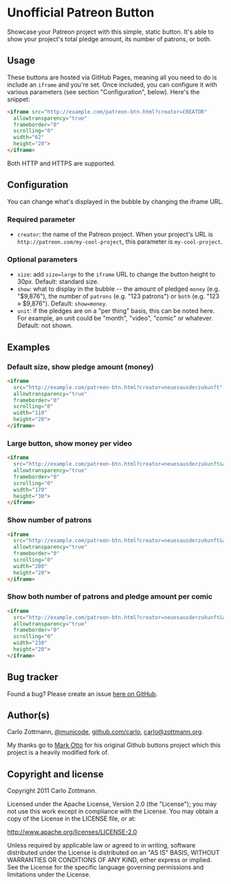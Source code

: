 # Unofficial Patreon Button

Showcase your Patreon project with this simple, static button.  It's able to
show your project's total pledge amount, its number of patrons, or both.


## Usage

These buttons are hosted via GitHub Pages, meaning all you need to do is
include an `iframe` and you're set.  Once included, you can configure it with
various parameters (see section "Configuration", below).  Here's the snippet:

``` html
<iframe src="http://example.com/patreon-btn.html?creator=CREATOR"
  allowtransparency="true"
  frameborder="0"
  scrolling="0"
  width="62"
  height="20">
</iframe>
```

Both HTTP and HTTPS are supported.


## Configuration

You can change what's displayed in the bubble by changing the iframe URL.

### Required parameter

- `creator`: the name of the Patreon project.  When your project's URL is
  `http://patreon.com/my-cool-project`, this parameter is `my-cool-project`.


### Optional parameters

- `size`: add `size=large` to the `iframe` URL to change the button height to
  30px.  Default: standard size.
- `show`: what to display in the bubble -- the amount of pledged `money`
  (e.g. "$9,876"), the number of `patrons` (e.g. "123 patrons") or
  `both` (e.g. "123 » $9,876").  Default: `show=money`.
- `unit`: if the pledges are on a "per thing" basis, this can be noted here.
  For example, an unit could be "month", "video", "comic" or whatever.
  Default: not shown.



## Examples

### Default size, show pledge amount (money)

``` html
<iframe
  src="http://example.com/patreon-btn.html?creator=neuesausderzukunft"
  allowtransparency="true"
  frameborder="0"
  scrolling="0"
  width="110"
  height="20">
</iframe>
```


### Large button, show money per video

``` html
<iframe
  src="http://example.com/patreon-btn.html?creator=neuesausderzukunft&amp;size=large&amp;unit=video"
  allowtransparency="true"
  frameborder="0"
  scrolling="0"
  width="170"
  height="30">
</iframe>
```


### Show number of patrons

``` html
<iframe
  src="http://example.com/patreon-btn.html?creator=neuesausderzukunft&amp;show=patrons"
  allowtransparency="true"
  frameborder="0"
  scrolling="0"
  width="200"
  height="20">
</iframe>
```


### Show both number of patrons and pledge amount per comic

``` html
<iframe
  src="http://example.com/patreon-btn.html?creator=neuesausderzukunft&amp;show=both&amp;unit=comic"
  allowtransparency="true"
  frameborder="0"
  scrolling="0"
  width="230"
  height="20">
</iframe>
```



## Bug tracker

Found a bug?  Please create an issue
[here on GitHub](https://github.com/carlo/patreon-buttons/issues).



## Author(s)

Carlo Zottmann, [@municode](https://twitter.com/municode),
[github.com/carlo](https://github.com/carlo), carlo@zottmann.org.

My thanks go to [Mark Otto](https://github.com/mdo) for his original Github
buttons project which this project is a heavily modified fork of.



## Copyright and license

Copyright 2011 Carlo Zottmann.

Licensed under the Apache License, Version 2.0 (the "License");
you may not use this work except in compliance with the License.
You may obtain a copy of the License in the LICENSE file, or at:

   http://www.apache.org/licenses/LICENSE-2.0

Unless required by applicable law or agreed to in writing, software
distributed under the License is distributed on an "AS IS" BASIS,
WITHOUT WARRANTIES OR CONDITIONS OF ANY KIND, either express or implied.
See the License for the specific language governing permissions and
limitations under the License.
